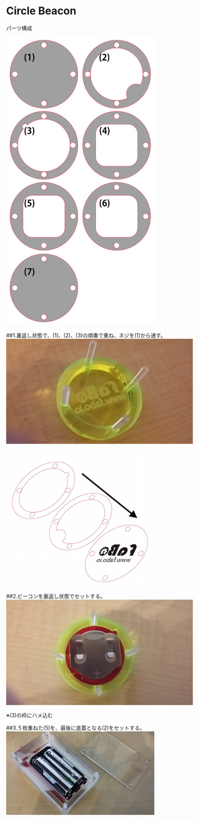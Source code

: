 # Circle Beacon
パーツ構成

![](/img/1100_case/manual/circlebeacon_00.jpg)



##1.裏返し状態で、(1)、(2)、(3)の順番で重ね、ネジを(1)から通す。
![](/img/1100_case/manual/circlebeacon_01.jpg)

![](/img/1100_case/manual/circlebeacon_02.jpg)

##2.ビーコンを裏返し状態でセットする。
![](/img/1100_case/manual/circlebeacon_04.jpg)

※(3)の枠にハメ込む

##3.５枚重ねた(5)を、最後に底蓋となる(2)をセットする。
![](/img/1100_case/manual/squarebeacon_03.jpg)